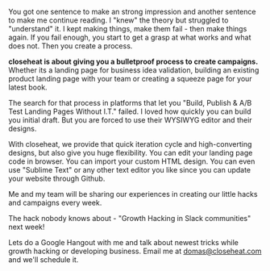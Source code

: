 You got one sentence to make an strong impression and another sentence to make me continue reading.
I "knew" the theory but struggled to "understand" it. I kept making things, make them fail - then make things again. If you fail enough, you start to get a grasp at what works and what does not. Then you create a process.

**closeheat is about giving you a bulletproof process to create campaigns.** Whether its a landing page for business idea validation, building an existing product landing page with your team or creating a squeeze page for your latest book.

The search for that process in platforms that let you "Build, Publish & A/B Test Landing Pages Without I.T." failed. I loved how quickly you can build you initial draft. But you are forced to use their WYSIWYG editor and their designs.

With closeheat, we provide that quick iteration cycle and high-converting designs, but also give you huge flexibility. You can edit your landing page code in browser. You can import your custom HTML design. You can even use "Sublime Text" or any other text editor you like since you can update your website through Github.

Me and my team will be sharing our experiences in creating our little hacks and campaigns every week.

The hack nobody knows about - "Growth Hacking in Slack communities" next week!

Lets do a Google Hangout with me and talk about newest tricks while growth hacking or developing business. Email me at domas@closeheat.com and we'll schedule it.
